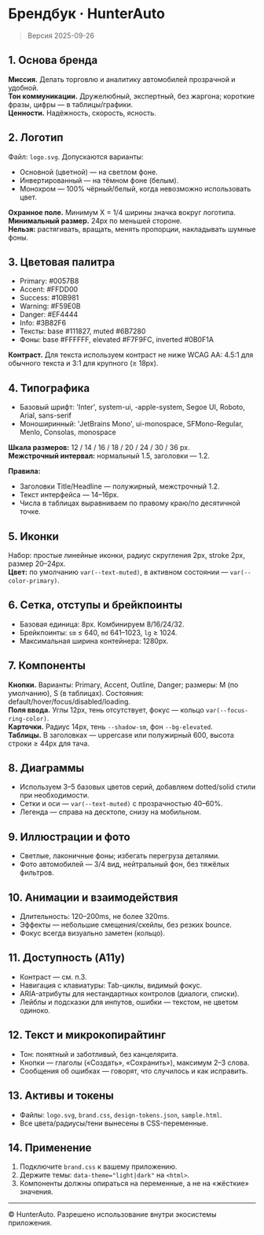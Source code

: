 # Брендбук · HunterAuto

> Версия 2025-09-26

## 1. Основа бренда
**Миссия.** Делать торговлю и аналитику автомобилей прозрачной и удобной.  
**Тон коммуникации.** Дружелюбный, экспертный, без жаргона; короткие фразы, цифры — в таблицы/графики.  
**Ценности.** Надёжность, скорость, ясность.

## 2. Логотип
Файл: `logo.svg`. Допускаются варианты:
- Основной (цветной) — на светлом фоне.
- Инвертированный — на тёмном фоне (белым).
- Монохром — 100% чёрный/белый, когда невозможно использовать цвет.

**Охранное поле.** Минимум X = 1/4 ширины значка вокруг логотипа.  
**Минимальный размер.** 24px по меньшей стороне.  
**Нельзя:** растягивать, вращать, менять пропорции, накладывать шумные фоны.

## 3. Цветовая палитра
- Primary: #0057B8
- Accent: #FFDD00
- Success: #10B981
- Warning: #F59E0B
- Danger: #EF4444
- Info: #3B82F6
- Тексты: base #111827, muted #6B7280
- Фоны: base #FFFFFF, elevated #F7F9FC, inverted #0B0F1A

**Контраст.** Для текста используем контраст не ниже WCAG AA: 4.5:1 для обычного текста и 3:1 для крупного (≥ 18px).

## 4. Типографика
- Базовый шрифт: 'Inter', system-ui, -apple-system, Segoe UI, Roboto, Arial, sans-serif
- Моноширинный: 'JetBrains Mono', ui-monospace, SFMono-Regular, Menlo, Consolas, monospace

**Шкала размеров:** 12 / 14 / 16 / 18 / 20 / 24 / 30 / 36 px.  
**Межстрочный интервал:** нормальный 1.5, заголовки — 1.2.

**Правила:**
- Заголовки Title/Headline — полужирный, межстрочный 1.2.
- Текст интерфейса — 14–16px.
- Числа в таблицах выравниваем по правому краю/по десятичной точке.

## 5. Иконки
Набор: простые линейные иконки, радиус скругления 2px, stroke 2px, размер 20–24px.  
**Цвет:** по умолчанию `var(--text-muted)`, в активном состоянии — `var(--color-primary)`.

## 6. Сетка, отступы и брейкпоинты
- Базовая единица: 8px. Комбинируем 8/16/24/32.  
- Брейкпоинты: `sm` ≤ 640, `md` 641–1023, `lg` ≥ 1024.  
- Максимальная ширина контейнера: 1280px.

## 7. Компоненты
**Кнопки.** Варианты: Primary, Accent, Outline, Danger; размеры: M (по умолчанию), S (в таблицах). Состояния: default/hover/focus/disabled/loading.  
**Поля ввода.** Углы 12px, тень отсутствует, фокус — кольцо `var(--focus-ring-color)`.  
**Карточки.** Радиус 14px, тень `--shadow-sm`, фон `--bg-elevated`.  
**Таблицы.** В заголовках — uppercase или полужирный 600, высота строки ≥ 44px для тача.

## 8. Диаграммы
- Используем 3–5 базовых цветов серий, добавляем dotted/solid стили при необходимости.  
- Сетки и оси — `var(--text-muted)` с прозрачностью 40–60%.  
- Легенда — справа на десктопе, снизу на мобильном.

## 9. Иллюстрации и фото
- Светлые, лаконичные фоны; избегать перегруза деталями.  
- Фото автомобилей — 3/4 вид, нейтральный фон, без тяжёлых фильтров.

## 10. Анимации и взаимодействия
- Длительность: 120–200ms, не более 320ms.  
- Эффекты — небольшие смещения/скейлы, без резких bounce.  
- Фокус всегда визуально заметен (кольцо).

## 11. Доступность (A11y)
- Контраст — см. п.3.  
- Навигация с клавиатуры: Tab-циклы, видимый фокус.  
- ARIA-атрибуты для нестандартных контролов (диалоги, списки).  
- Лейблы и подсказки для инпутов, ошибки — текстом, не цветом одиноко.

## 12. Текст и микрокопирайтинг
- Тон: понятный и заботливый, без канцелярита.  
- Кнопки — глаголы («Создать», «Сохранить»), максимум 2–3 слова.  
- Сообщения об ошибках — говорят, что случилось и как исправить.

## 13. Активы и токены
- Файлы: `logo.svg`, `brand.css`, `design-tokens.json`, `sample.html`.  
- Все цвета/радиусы/тени вынесены в CSS-переменные.

## 14. Применение
1. Подключите `brand.css` к вашему приложению.  
2. Держите темы: `data-theme="light|dark"` на `<html>`.  
3. Компоненты должны опираться на переменные, а не на «жёсткие» значения.

---

© HunterAuto. Разрешено использование внутри экосистемы приложения.
